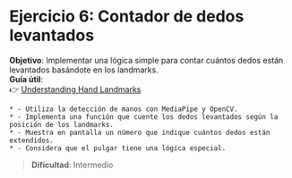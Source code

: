 # Ejercicio 6: Contador de dedos levantados
**Objetivo**: Implementar una lógica simple para contar cuántos dedos están levantados basándote en los landmarks.  
**Guía útil**:  
👉 [Understanding Hand Landmarks](https://developers.google.com/mediapipe/solutions/vision/hand_landmarker#hand-landmarks)

```
* - Utiliza la detección de manos con MediaPipe y OpenCV. 
* - Implementa una función que cuente los dedos levantados según la posición de los landmarks. 
* - Muestra en pantalla un número que indique cuántos dedos están extendidos. 
* - Considera que el pulgar tiene una lógica especial.
```

> **Dificultad**: Intermedio  